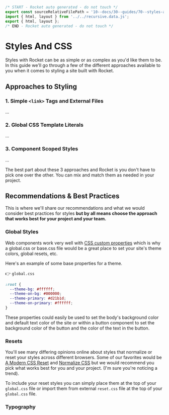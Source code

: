 ```js server
/* START - Rocket auto generated - do not touch */
export const sourceRelativeFilePath = '10--docs/30--guides/70--styles-and-css.rocket.md';
import { html, layout } from '../../recursive.data.js';
export { html, layout };
/* END - Rocket auto generated - do not touch */
```

# Styles And CSS

Styles with Rocket can be as simple or as complex as you'd like them to be. In this guide we'll go through a few of the different approaches available to you when it comes to styling a site built with Rocket.

## Approaches to Styling

### 1. Simple `<link>` Tags and External Files

...

### 2. Global CSS Template Literals

...

### 3. Component Scoped Styles

...

The best part about these 3 approaches and Rocket is you don't have to pick one over the other. You can mix and match them as needed in your project.

## Recommendations & Best Practices

This is where we'll share our recommendations and what we would consider best practices for styles **but by all means choose the approach that works best for your project and your team.**

### Global Styles

Web components work very well with [CSS custom properties](https://developer.mozilla.org/en-US/docs/Web/CSS/--*) which is why a global.css or base.css file would be a great place to set your site's theme colors, global resets, etc.

Here's an example of some base properties for a theme.

👉 `global.css`

```css
:root {
  --theme-bg: #ffffff;
  --theme-on-bg: #000000;
  --theme-primary: #d21b1d;
  --theme-on-primary: #ffffff;
}
```

These properties could easily be used to set the body's background color and default text color of the site or within a button component to set the background color of the button and the color of the text in the button.

### Resets

You'll see many differing opinions online about styles that normalize or reset your styles across different browsers. Some of our favorites would be [A Modern CSS Reset](https://piccalil.li/blog/a-modern-css-reset/) and [Normalize CSS](https://necolas.github.io/normalize.css/) but we would recommend you pick what works best for you and your project. (I'm sure you're noticing a trend).

To include your reset styles you can simply place them at the top of your `global.css` file or import them from external `reset.css` file at the top of your `global.css` file.

### Typography
